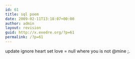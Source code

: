 ```yaml
---
id: 61
title: sql poem
date: 2009-02-11T13:18:07+00:00
author: admin
layout: revision
guid: http://x.exedre.org/?p=61
permalink: /?p=61
---
```

update ignore heart set love = null where you is not @mine ;.